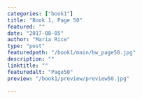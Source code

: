 ```yaml
---
categories: ["book1"]
title: "Book 1, Page 50"
featured: ""
date: "2017-08-05"
author: "Maria Rice"
type: "post"
featuredpath: "/book1/main/bw_page50.jpg"
description: ""
linktitle: ""
featuredalt: "Page50"
preview: "/book1/preview/preview50.jpg"

---
```

